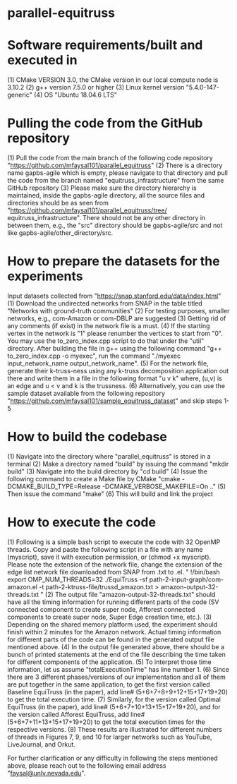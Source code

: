 # parallel-equitruss

# Software requirements/built and executed in
(1) CMake VERSION 3.0, the CMake version in our local compute node is 3.10.2
(2) g++ version 7.5.0 or higher
(3) Linux kernel version "5.4.0-147-generic"
(4) OS "Ubuntu 18.04.6 LTS"

# Pulling the code from the GitHub repository
(1) Pull the code from the main branch of the following code repository "https://github.com/mfaysal101/parallel_equitruss"
(2) There is a directory name gapbs-agile which is empty, please navigate to that directory and pull the code from the branch named "equitruss_infrastructure" from the same GitHub repository
(3) Please make sure the directory hierarchy is maintained, inside the gapbs-agile directory, all the source files and directories should be as seen from "https://github.com/mfaysal101/parallel_equitruss/tree/ equitruss_infrastructure". There should not be any other directory in between them, e.g., the "src" directory should be
gapbs-agile/src and not like gapbs-agile/other_directory/src.


# How to prepare the datasets for the experiments
Input datasets collected from "https://snap.stanford.edu/data/index.html"
(1) Download the undirected networks from SNAP in the table titled "Networks with ground-truth communities"
(2) For testing purposes, smaller networks, e.g., com-Amazon or com-DBLP are suggested
(3) Getting rid of any comments (if exist) in the network file is a must.
(4) If the starting vertex in the network is "1" please renumber the vertices to start from "0". You may use the to_zero_index.cpp script to do that under the "util" directory. After building the file in g++ using the following command "g++ to_zero_index.cpp -o myexec", run the command "./myexec input_network_name output_network_name".
(5) For the network file, generate their k-truss-ness using any k-truss decomposition application out there and write them in a file in the following format "u  v   k" where, (u,v) is an edge and u < v and k is the trussness.
(6) Alternatively, you can use the sample dataset available from the following repository "https://github.com/mfaysal101/sample_equitruss_dataset" and skip steps 1-5

# How to build the codebase
(1) Navigate into the directory where "parallel_equitruss" is stored in a terminal
(2) Make a directory named "build" by issuing the command "mkdir build"
(3) Navigate into the build directory by "cd build"
(4) Issue the following command to create a Make file by CMake "cmake -DCMAKE_BUILD_TYPE=Release -DCMAKE_VERBOSE_MAKEFILE=On .."
(5) Then issue the command "make"
(6) This will build and link the project

# How to execute the code
(1) Following is a simple bash script to execute the code with 32 OpenMP threads. Copy and paste the following script in a file with any name (myscript), save it with execution permission, or (chmod +x myscript). Please note the extension of the network file, change the extension of the edge list network
file downloaded from SNAP from .txt to .el.
" !/bin/bash
export OMP_NUM_THREADS=32
./EquiTruss -sf path-2-input-graph/com-amazon.el -t path-2-ktruss-file/trussd_amazon.txt > amazon-output-32-threads.txt "
(2) The output file "amazon-output-32-threads.txt" should have all the timing information for running different parts of the code (SV connected component to create super node, Afforest connected components to create super node, Super Edge creation time, etc.).
(3) Depending on the shared memory platform used, the experiment should finish within 2 minutes for the Amazon network. Actual timing information for different parts of the code can be found in the generated output file mentioned above.
(4) In the output file generated above, there should be a bunch of printed statements at the end of the file describing the time taken for different components of the application.
(5) To interpret those time information, let us assume "totalExecutionTime" has line number 1.
(6) Since there are 3 different phases/versions of our implementation and all of them are put together in the same application, to get the first version called Baseline EquiTruss (in the paper), add line# (5+6+7+8+9+12+15+17+19+20) to get the total execution time.
(7) Similarly, for the version called Optimal EquiTruss (in the paper), add line# (5+6+7+10+13+15+17+19+20), and for the version called Afforest EquiTruss, add line#
(5+6+7+11+13+15+17+19+20) to get the total execution times for the respective versions.
(8) These results are illustrated for different numbers of threads in Figures 7, 9, and 10 for larger networks such as YouTube,
LiveJournal, and Orkut. 

For further clarification or any difficulty in following the steps
mentioned above, please reach out to the following email address
"faysal@unlv.nevada.edu".
